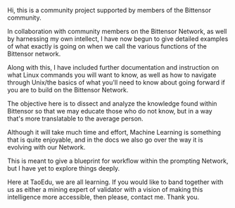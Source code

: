 Hi, this is a community project supported by members of the Bittensor community.

In collaboration with community members on the Bittensor Network, as well by harnessing my own intellect, I have now begun to give detailed examples of what exactly is going on when we call the various functions of the Bittensor network. 

Along with this, I have included further documentation and instruction on what Linux commands you will want to know, as well as how to navigate through Unix/the basics of what you'll need to know about going forward if you are to build on the Bittensor Network. 

The objective here is to dissect and analyze the knowledge found within Bittensor so that we may educate those who do not know, but in a way that's more translatable to the average person. 

Although it will take much time and effort, Machine Learning is something that is quite enjoyable, and in the docs we also go over the way it is evolving with our Network. 

This is meant to give a blueprint for workflow within the prompting Network, but I have yet to explore things deeply.

Here at TaoEdu, we are all learning. If you would like to band together with us as either a mining expert of validator with a vision of making this intelligence more accessible, then please, contact me. Thank you.